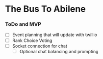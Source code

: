 # The Bus To Abilene

### ToDo and MVP

- [ ] Event planning that will update with twillio
- [ ] Rank Choice Voting
- [ ] Socket connection for chat
  - [ ] Optional chat balancing and prompting
